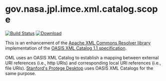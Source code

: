 # gov.nasa.jpl.imce.xml.catalog.scope

[![Build Status](https://travis-ci.org/JPL-IMCE/gov.nasa.jpl.imce.xml.catalog.scope.svg?branch=master)](https://travis-ci.org/JPL-IMCE/gov.nasa.jpl.imce.xml.catalog.scope)
[ ![Download](https://api.bintray.com/packages/jpl-imce/gov.nasa.jpl.imce/gov.nasa.jpl.imce.xml.catalog.scope/images/download.svg) ](https://bintray.com/jpl-imce/gov.nasa.jpl.imce/gov.nasa.jpl.imce.xml.catalog.scope/_latestVersion)

This is an enhancement of the [Apache XML Commons Resolver library](https://xerces.apache.org/xml-commons/components/resolver/index.html) 
implementation of the [OASIS XML Catalog 1.1 specification](https://www.oasis-open.org/committees/download.php/14809/xml-catalogs.html).

OML uses an OASIS XML Catalog to establish a mapping between external URI references (i.e., http URIs)
and corresponding local URI references (i.e., file URIs). 
[Stanford's Protege Desktop](https://protege.stanford.edu/) uses OASIS XML Catalogs for the same purpose.

